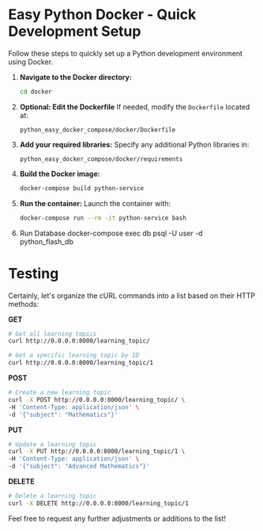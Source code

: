 # Easy Python Docker - Quick Development Setup

Follow these steps to quickly set up a Python development environment using Docker.

1. **Navigate to the Docker directory:**
   ```bash
   cd docker
   ```

2. **Optional: Edit the Dockerfile**
   If needed, modify the `Dockerfile` located at:
   ```
   python_easy_docker_compose/docker/Dockerfile
   ```

3. **Add your required libraries:**
   Specify any additional Python libraries in:
   ```
   python_easy_docker_compose/docker/requirements
   ```

4. **Build the Docker image:**
   ```bash
   docker-compose build python-service
   ```

5. **Run the container:**
   Launch the container with:
   ```bash
   docker-compose run --rm -it python-service bash
   ```

6. Run  Database
docker-compose exec db psql -U user -d python_flash_db



# Testing

Certainly, let's organize the cURL commands into a list based on their HTTP methods:

**GET**

```bash
# Get all learning topics
curl http://0.0.0.0:8000/learning_topic/

# Get a specific learning topic by ID
curl http://0.0.0.0:8000/learning_topic/1 
```

**POST**

```bash
# Create a new learning topic
curl -X POST http://0.0.0.0:8000/learning_topic/ \
-H 'Content-Type: application/json' \
-d '{"subject": "Mathematics"}'
```

**PUT**

```bash
# Update a learning topic
curl -X PUT http://0.0.0.0:8000/learning_topic/1 \
-H 'Content-Type: application/json' \
-d '{"subject": "Advanced Mathematics"}'
```

**DELETE**

```bash
# Delete a learning topic
curl -X DELETE http://0.0.0.0:8000/learning_topic/1
```

Feel free to request any further adjustments or additions to the list!
